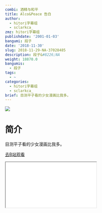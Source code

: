 ```yaml
---
combi: 酒精与和平
title: Alco&Peace 告白
author:
  - hitori字幕组
  - sclarkca_
zmz: hitori字幕组
publishdate: '2001-01-03'
bangumi: 段子
date: '2018-11-30'
slug: 2018-11-29-NA-37028485
description: 段子&#8226;NA
weight: 18870.0
bangumis:
  - 段子
tags:
  - ~
categories:
  - hitori字幕组
  - sclarkca_
brief: 目测平子看的少女漫画比我多。
---
```

![](https://i.imgur.com/hFL62xJ.jpg)
# 简介  
目测平子看的少女漫画比我多。  

[去B站观看](https://www.bilibili.com/video/av37028485/)
<div class ="resp-container"><iframe class="testiframe" src="//player.bilibili.com/player.html?aid=37028485"", scrolling="no", allowfullscreen="true" > </iframe></div> 
